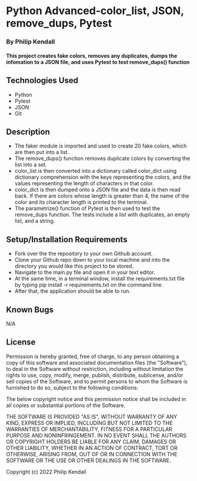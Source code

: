 # Python Advanced-color_list, JSON, remove_dups, Pytest

### By Philip Kendall

#### This project creates fake colors, removes any duplicates, dumps the infomation to a JSON file, and uses Pytest to test remove_dups() function

## Technologies Used

* Python
* Pytest
* JSON
* Git

## Description

* The faker module is imported and used to create 20 fake colors, which are then put into a list.
* The remove_dups() function removes duplicate colors by converting the list into a set.
* color_list is then converted into a dictionary called color_dict using dictionary comprehension with the keys representing the colors, and the values representing the length of characters in that color.
* color_dict is then dumped onto a JSON file and the data is then read back. If there are colors whose length is greater than 4, the name of the color and its character length is printed to the terminal.
* The parametrize() function of Pytest is then used to test the remove_dups function. The tests include a list with duplicates, an empty list, and a string.

## Setup/Installation Requirements

* Fork over the the repository to your own Github account.
* Clone your Github repo down to your local machine and into the directory you would like this project to be stored.
* Navigate to the main.py file and open it in your text editor.
* At the same time, in a terminal window, install the requirements.txt file by typing pip install -r requirements.txt on the command line.
* After that, the application should be able to run.

## Known Bugs

N/A

## License

Permission is hereby granted, free of charge, to any person obtaining
a copy of this software and associated documentation files (the
"Software"), to deal in the Software without restriction, including
without limitation the rights to use, copy, modify, merge, publish,
distribute, sublicense, and/or sell copies of the Software, and to
permit persons to whom the Software is furnished to do so, subject to
the following conditions:

The below copyright notice and this permission notice shall be
included in all copies or substantial portions of the Software.

THE SOFTWARE IS PROVIDED "AS IS", WITHOUT WARRANTY OF ANY KIND,
EXPRESS OR IMPLIED, INCLUDING BUT NOT LIMITED TO THE WARRANTIES OF
MERCHANTABILITY, FITNESS FOR A PARTICULAR PURPOSE AND
NONINFRINGEMENT. IN NO EVENT SHALL THE AUTHORS OR COPYRIGHT HOLDERS BE
LIABLE FOR ANY CLAIM, DAMAGES OR OTHER LIABILITY, WHETHER IN AN ACTION
OF CONTRACT, TORT OR OTHERWISE, ARISING FROM, OUT OF OR IN CONNECTION
WITH THE SOFTWARE OR THE USE OR OTHER DEALINGS IN THE SOFTWARE.

Copyright (c) 2022 Philip Kendall